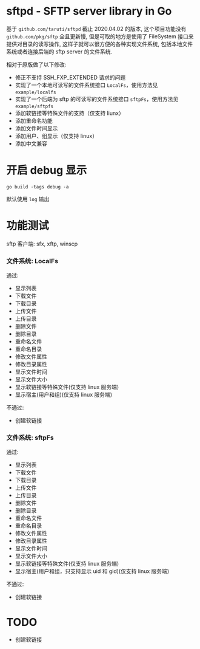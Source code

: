 # sftpd - SFTP server library in Go
基于 `github.com/taruti/sftpd` 截止 2020.04.02 的版本, 这个项目功能没有 `github.com/pkg/sftp` 全且更新慢, 
但是可取的地方是使用了 FileSystem 接口来提供对目录的读写操作, 这样子就可以很方便的各种实现文件系统, 包括本地文件系统或者连接后端的 sftp server 的文件系统.

相对于原版做了以下修改:
- 修正不支持 SSH_FXP_EXTENDED 请求的问题
- 实现了一个本地可读写的文件系统接口 `LocalFs`，使用方法见 `example/localfs`
- 实现了一个后端为 sftp 的可读写的文件系统接口 `sftpFs`，使用方法见 `example/sftpfs`
- 添加软链接等特殊文件的支持（仅支持 liunx）
- 添加重命名功能
- 添加文件时间显示
- 添加用户、组显示（仅支持 linux）
- 添加中文兼容

# 开启 debug 显示
```
go build -tags debug -a
```
默认使用 `log` 输出

# 功能测试
sftp 客户端: sfx, xftp, winscp

### 文件系统: LocalFs

通过:
- 显示列表
- 下载文件
- 下载目录
- 上传文件
- 上传目录
- 删除文件
- 删除目录
- 重命名文件
- 重命名目录
- 修改文件属性
- 修改目录属性
- 显示文件时间
- 显示文件大小
- 显示软链接等特殊文件(仅支持 linux 服务端)
- 显示宿主(用户和组)(仅支持 linux 服务端)

不通过:
- 创建软链接

### 文件系统: sftpFs

通过:
- 显示列表
- 下载文件
- 下载目录
- 上传文件
- 上传目录
- 删除文件
- 删除目录
- 重命名文件
- 重命名目录
- 修改文件属性
- 修改目录属性
- 显示文件时间
- 显示文件大小
- 显示软链接等特殊文件(仅支持 linux 服务端)
- 显示宿主(用户和组，只支持显示 uid 和 gid)(仅支持 linux 服务端)

不通过:
- 创建软链接

# TODO
+ 创建软链接
